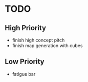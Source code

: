 # TODO



## High Priority
- finish high concept pitch
- finish map generation with cubes



## Low Priority
- fatigue bar

